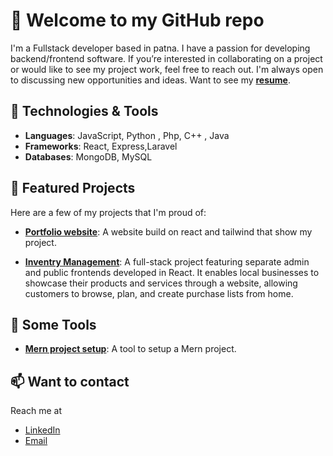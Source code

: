 # 👋 Welcome to my GitHub repo

I'm a Fullstack developer based in patna. I have a passion for developing backend/frontend software. If you’re interested in collaborating on a project or would like to see my project work, feel free to reach out. I'm always open to discussing new opportunities and ideas. 
Want to see my **[resume]()**.

## 💼 Technologies & Tools
- **Languages**: JavaScript, Python , Php, C++ , Java
- **Frameworks**: React, Express,Laravel
- **Databases**: MongoDB, MySQL 


## 🌟 Featured Projects
Here are a few of my projects that I'm proud of:

- **[Portfolio website](https://portfolio-eight-kappa-17.vercel.app/)**: A website build on react and tailwind that show my project.
  
- **[Inventry Management](link-to-project)**: A full-stack project featuring separate admin and public frontends developed in React. It enables local businesses to showcase their products and services through a website, allowing customers to browse, plan, and create purchase lists from home.

## 🌟 Some Tools
- **[Mern project setup](https://github.com/roushankumar2001/mern_project_creator)**: A tool to setup a Mern project.


## 📫 Want to contact
Reach me at
- [LinkedIn](https://www.linkedin.com/in/roushan-kumar-764b691b4/)
- [Email](mailto:roushan.fs.dev@gmail.com)

